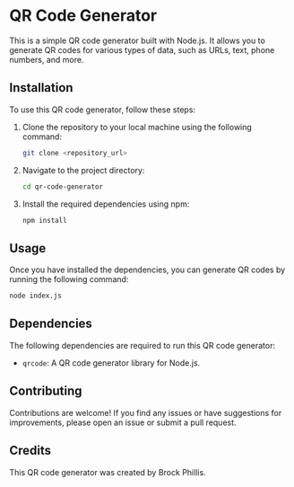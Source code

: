 # QR Code Generator

This is a simple QR code generator built with Node.js. It allows you to generate QR codes for various types of data, such as URLs, text, phone numbers, and more.

## Installation

To use this QR code generator, follow these steps:

1. Clone the repository to your local machine using the following command:

   ```bash
   git clone <repository_url>
   ```

2. Navigate to the project directory:

   ```bash
   cd qr-code-generator
   ```

3. Install the required dependencies using npm:
   ```bash
   npm install
   ```

## Usage

Once you have installed the dependencies, you can generate QR codes by running the following command:

```bash
node index.js
```

## Dependencies

The following dependencies are required to run this QR code generator:

- `qrcode`: A QR code generator library for Node.js.

## Contributing

Contributions are welcome! If you find any issues or have suggestions for improvements, please open an issue or submit a pull request.

## Credits

This QR code generator was created by Brock Phillis.
